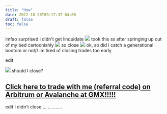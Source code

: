 ```yaml
---
title: "How"
date: 2022-10-28T09:17:37-04:00
draft: false
toc: false
---
```


lmfao surprised i didn't get linquidate
![](/msedge_bYafMECGBj.png)
took this ss after springing up out of my bed cartoonishly
![](/msedge_1xBRzdkyjq.png)
so close
![](/msedge_ProUsRdyTl.png)
ok, so did i catch a generational bootom or not// im tired of closing trades too early


edit


![](/msedge_ME9S8obDFu.png)
should I close?


## [Click here to trade with me (referral code) on Arbitrum or Avalanche at GMX!!!!!](https://share.gmx.io/api/s?id=krfwoao8sxwvp0pevyuo&ref=boro)

edit
I didn't close................